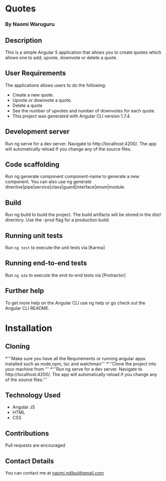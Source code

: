# Quotes
### By Naomi Waruguru
## Description
This is a simple Angular 5 application that allows you to create quotes which allows one to add, upvote, downvote or delete a quote.

## User Requirements
The applications allows users to do the following:

* Create a new quote.
* Upvote or downvote a quote.
* Delete a quote
* See the number of upvotes and number of downvotes for each quote.
* This project was generated with Angular CLI version 1.7.4.

## Development server
Run ng serve for a dev server. Navigate to http://localhost:4200/. The app will automatically reload if you change any of the source files.

## Code scaffolding
Run ng generate component component-name to generate a new component. You can also use ng generate directive|pipe|service|class|guard|interface|enum|module.

## Build
Run ng build to build the project. The build artifacts will be stored in the dist/ directory. Use the -prod flag for a production build.

## Running unit tests
Run `ng test` to execute the unit tests via [Karma]

## Running end-to-end tests

Run `ng e2e` to execute the end-to-end tests via [Protractor]

## Further help
To get more help on the Angular CLI use ng help or go check out the Angular CLI README.

# Installation
## Cloning
*'''Make sure you have all the Requirements or running angular apps installed such as node,npm, tsc and watchman'''
*'''Clone the project into your machine from  '''
*'''Run ng serve for a dev server. Navigate to http://localhost:4200/. The app will automatically reload if you change any of the source files.'''
## Technology Used
* Angular JS
* HTML
* CSS
## Contributions
Pull requests are encouraged

## Contact Details
You can contact me at naomi.ndibui@gmail.com
